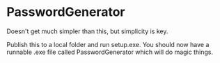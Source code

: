 # PasswordGenerator
Doesn't get much simpler than this, but simplicity is key.

Publish this to a local folder and run setup.exe. 
You should now have a runnable .exe file called PasswordGenerator which will do magic things. 
